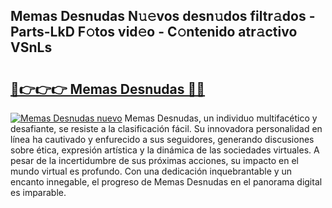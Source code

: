 ## Memas Desnudas N𝚞𝚎vos desn𝚞dos filtr𝚊dos - Parts-LkD F𝚘tos vid𝚎o - C𝚘ntenido atr𝚊ctivo VSnLs

# <h2><a href="http://mb5bkve.tromn.icu/?c=Memas+Desnudas">🔗👉👉👉 Memas Desnudas 🔗🔗</a></h2>

[![Memas Desnudas nuevo](https://i.imgur.com/pEAQMta.gif)](http://mb5bkve.tromn.icu/?c=Memas+Desnudas)
Memas Desnudas, un individuo multifacético y desafiante, se resiste a la clasificación fácil. Su innovadora personalidad en línea ha cautivado y enfurecido a sus seguidores, generando discusiones sobre ética, expresión artística y la dinámica de las sociedades virtuales. A pesar de la incertidumbre de sus próximas acciones, su impacto en el mundo virtual es profundo. Con una dedicación inquebrantable y un encanto innegable, el progreso de Memas Desnudas en el panorama digital es imparable.
